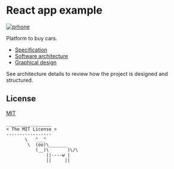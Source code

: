 # React app example

[![prhone](https://img.shields.io/badge/prhone-project-00bbbb.svg)](http://romelperez.com)

Platform to buy cars.

- [Specification](./docs/spec/)
- [Software architecture](./docs/architecture/)
- [Graphical design](./docs/design/)

See architecture details to review how the project is designed and structured.

## License

[MIT](./LICENSE)

```
_________________
< The MIT License >
-----------------
       \   ^__^
        \  (oo)\_______
           (__)\       )\/\
               ||----w |
               ||     ||
```

